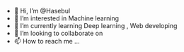 - 👋 Hi, I’m @Hasebul
- 👀 I’m interested in  Machine learning 
- 🌱 I’m currently learning Deep learning , Web developing 
- 💞️ I’m looking to collaborate on 
- 📫 How to reach me ...

<!---
Hasebul/Hasebul is a ✨ special ✨ repository because its `README.md` (this file) appears on your GitHub profile.
You can click the Preview link to take a look at your changes.
--->
